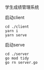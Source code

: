 学生成绩管理系统

启动client

```
cd ./client
yarn i
yarn serve
```

启动serve

```
cd ./server
go mod tidy
go rn server.go
```